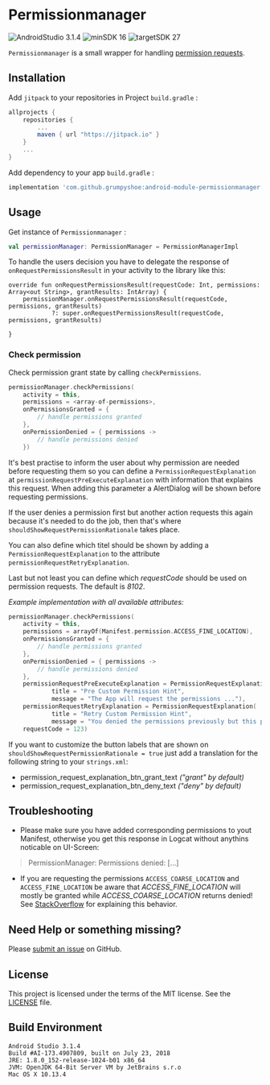 
  # Permissionmanager

  ![AndroidStudio 3.1.4](https://img.shields.io/badge/Android_Studio-3.1.4-brightgreen.svg)
  ![minSDK 16](https://img.shields.io/badge/minSDK-API_16-orange.svg?style=flat)
  ![targetSDK 27](https://img.shields.io/badge/targetSDK-API_27-blue.svg)

  `Permissionmanager` is a small wrapper for handling [permission requests](https://developer.android.com/training/permissions/requesting).

  ## Installation

Add `jitpack` to your repositories in Project `build.gradle` :
```gradle
allprojects {
    repositories {
        ...
        maven { url "https://jitpack.io" }
    }
    ...
}
```

Add dependency to your app `build.gradle` :
```gradle
implementation 'com.github.grumpyshoe:android-module-permissionmanager:1.0.0'
```


## Usage

Get instance of `Permissionmanager` :

```kotlin
val permissionManager: PermissionManager = PermissionManagerImpl
```


To handle the users decision you have to delegate the response of `onRequestPermissionsResult` in your activity to the library like this:
```
override fun onRequestPermissionsResult(requestCode: Int, permissions: Array<out String>, grantResults: IntArray) {
    permissionManager.onRequestPermissionsResult(requestCode, permissions, grantResults)
            ?: super.onRequestPermissionsResult(requestCode, permissions, grantResults)

}
```


### Check permission
Check permission grant state by calling `checkPermissions`.
```kotlin
permissionManager.checkPermissions(
    activity = this,
    permissions = <array-of-permissions>,
    onPermissionsGranted = {
        // handle permissions granted
    },
    onPermissionDenied = { permissions ->
        // handle permissions denied
    })
```

It's best practise to inform the user about why permission are needed before requesting them so you can define a `PermissionRequestExplanation` at  `permissionRequestPreExecuteExplanation` with information that explains this request.
When adding this parameter a AlertDialog will be shown before requesting permissions.

If the user denies a permission first but another action requests this again because it's needed to do the job, then that's where `shouldShowRequestPermissionRationale` takes place.

  You can also define which titel should be shown by adding a `PermissionRequestExplanation` to the attribute `permissionRequestRetryExplanation`.

  Last but not least you can define which *requestCode* should be used on permission requests. The default is *_8102_*.


  _Example implementation with all available attributes:_
```kotlin
permissionManager.checkPermissions(
    activity = this,
    permissions = arrayOf(Manifest.permission.ACCESS_FINE_LOCATION),
    onPermissionsGranted = {
        // handle permissions granted
    },
    onPermissionDenied = { permissions ->
        // handle permissions denied
    },
    permissionRequestPreExecuteExplanation = PermissionRequestExplanation(
            title = "Pre Custom Permission Hint",
            message = "The App will request the permissions ..."),
    permissionRequestRetryExplanation = PermissionRequestExplanation(
            title = "Retry Custom Permission Hint",
            message = "You denied the permissions previously but this permissions are needed because ..."),
    requestCode = 123)
```

  If you want to customize the button labels that are shown on `shouldShowRequestPermissionRationale = true` just add a translation for the following string to your `strings.xml`:
  - permission_request_explanation_btn_grant_text _("grant" by default)_
  - permission_request_explanation_btn_deny_text _("deny" by default)_


## Troubleshooting
- Please make sure you have added corresponding permissions to yout Manifest, otherwise you get this response in Logcat without anythins noticable on UI-Screen:
> PermissionManager: Permissions denied: [...]
- If you are requesting the permissions `ACCESS_COARSE_LOCATION` and `ACCESS_FINE_LOCATION` be aware that *ACCESS_FINE_LOCATION* will mostly be granted while *ACCESS_COARSE_LOCATION* returns denied!
See [StackOverflow](https://stackoverflow.com/a/33800252) for explaining this behavior. 


## Need Help or something missing?

Please [submit an issue](https://bit.ly/2N6VHnh) on GitHub.


## License

This project is licensed under the terms of the MIT license. See the [LICENSE](LICENSE) file.

## Build Environment
```
Android Studio 3.1.4
Build #AI-173.4907809, built on July 23, 2018
JRE: 1.8.0_152-release-1024-b01 x86_64
JVM: OpenJDK 64-Bit Server VM by JetBrains s.r.o
Mac OS X 10.13.4
```
